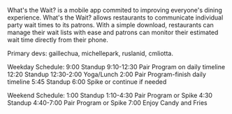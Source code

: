 What's the Wait? is a mobile app commited to improving everyone's dining experience.
What's the Wait? allows restaurants to communicate individual party wait times to its patrons.
With a simple download, restaurants can manage their wait lists with ease and patrons can monitor their estimated wait time directly from their phone.

Primary devs: gaillechua, michellepark, ruslanid, cmliotta.

Weekday Schedule: 
    9:00 Standup
    9:10-12:30 Pair Program on daily timeline
    12:20 Standup
    12:30-2:00 Yoga/Lunch
    2:00 Pair Program-finish daily timeline
    5:45 Standup
    6:00 Spike or continue if needed
    
Weekend Schedule:
    1:00 Standup
    1:10-4:30 Pair Program or Spike
    4:30 Standup
    4:40-7:00 Pair Program or Spike
    7:00 Enjoy Candy and Fries
